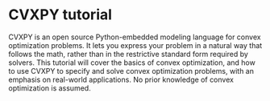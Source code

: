 # CVXPY tutorial

CVXPY is an open source Python-embedded modeling language for convex optimization problems. 
It lets you express your problem in a natural way that follows the math, 
rather than in the restrictive standard form required by solvers. 
This tutorial will cover the basics of convex optimization, and how to use CVXPY to specify 
and solve convex optimization problems, with an emphasis on real-world applications. 
No prior knowledge of convex optimization is assumed.
